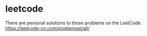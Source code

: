 # leetcode

There are personal solutions to those problems on the LeetCode.
https://leetcode-cn.com/problemset/all/
